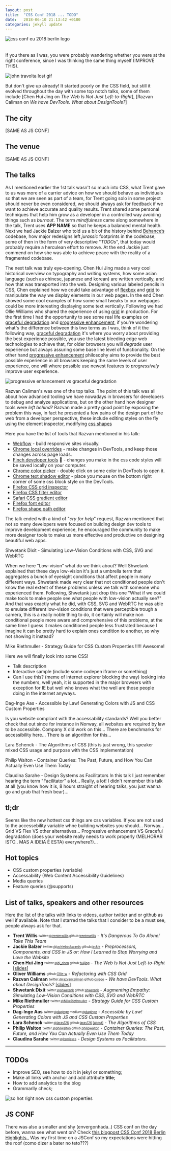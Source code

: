 ```yaml
---
layout: post
title:  "CSS Conf 2018 ... TODO"
date:   2018-06-10 21:13:42 +0100
categories: jekyll update
---
```

![css conf eu 2018 berlin logo](/img/2018-06-10-about-css-conf-eu-berlin-2018/1.jpg "CSS Conf.EU 2018 logo")
<br>
<br>
<br>
If you there as I was, you were probably wandering whether you were at the right conference, since I was thinking the same thing myself (IMPROVE THIS).

![john travolta lost gif](/img/2018-06-10-about-css-conf-eu-berlin-2018/2.gif "john travolta lost gif")

But don't give up already! It started poorly on the CSS field, but still it evolved throughout the day with some top notch talks, some of them include [Chen Hui Jing on *The Web Is Not Just Left-to-Right*], [Razvan Caliman on *We have DevTools. What about DesignTools?*]

## The city
[SAME AS JS CONF]

## The venue
[SAME AS JS CONF]

## The talks
As I mentioned earlier the 1st talk wasn't so much into CSS, what Trent gave to us was more of a carrier advice on how we should behave as individuals so that we are seen as part of a team, for Trent going solo in some project should never be even considered, we should always ask for feedback if we want to achieve accurate and quality results. Trent shared some personal techniques that help him grow as a developer in a controlled way avoiding things such as *burnout*. The term *mindfulness* came along somewhere in the talk, Trent uses **APP NAME** so that he keeps a balanced mental health. Next we had Jackie Balzer who told us a bit of the history behind <a title="Behance is a network of sites and services specializing in self-promotion" href="https://www.behance.net/" target="_blank">Behance’s</a> codebase, how major redesigns left *jurassic* footprints in the codebase, some of then in the form of very descriptive "*TODOs*", that today would probably require a herculean effort to remove. At the end Jackie just commend on how she was able to achieve peace with the reality of a fragmented codebase.

The next talk was truly eye-opening. Chen Hui Jing made a very cool historical overview on typography and writing systems, how some asian language (such as chinese, japanese and korean) are written vertically, and how that was transported into the web. Designing various labeled pencils in CSS, Chen explained how we could take advantage of [flexbox](https://developer.mozilla.org/en-US/docs/Learn/CSS/CSS_layout/Flexbox) and [grid](https://developer.mozilla.org/en-US/docs/Web/CSS/grid) to manipulate the way we display elements in our web pages. In the end Chen showed some cool examples of how some small tweaks to our webpages could be more interesting displaying some text vertically. Following we had Ollie Williams who shared the experience of using [grid](https://developer.mozilla.org/en-US/docs/Web/CSS/grid) in production. For the first time I had the opportunity to see some real life examples on [graceful degradation](https://developer.mozilla.org/en-US/docs/Glossary/Graceful_degradation) and  [progressive enhancement](https://developer.mozilla.org/en-US/docs/Glossary/Progressive_Enhancement), if you're wondering what's the difference between this two terms as I was, think of it the following way, [graceful degradation](https://developer.mozilla.org/en-US/docs/Glossary/Graceful_degradation) it's where you worry about providing the best experience possible, you use the latest bleeding edge web technologies to achieve that, for older browsers you will *degrade* user experience but always assuring some base line level of functionality. On the other hand [progressive enhancement](https://developer.mozilla.org/en-US/docs/Glossary/Progressive_Enhancement) philosophy aims to provide the best possible experience in all browsers keeping the same levels of user experience, one will where possible use newest features to *progressively* improve user experience.

![progressive enhancement vs graceful degradation](/img/2018-06-10-about-css-conf-eu-berlin-2018/3.jpg "visualization of progressive enhancement vs graceful degradation")

Razvan Caliman's was one of the top talks. The point of this talk was all about how advanced tooling we have nowadays in browsers for developers to debug and analyze applications, but on the other hand how designer tools were *left behind*? Razvan made a pretty good point by exposing the problem this way, in fact he presented a few pains of the design part of the web from a developer perspective, these include editing styles on the fly using the element inspector, modifying [css shapes](https://developer.mozilla.org/en-US/docs/Web/CSS/CSS_Shapes)

Here you have the list of tools that Razvan mentioned in his talk:
- [Webflow](https://webflow.com/) - build responsive sites visually.
- [Chrome local overrides](https://developers.google.com/web/updates/2018/01/devtools#overrides) - make changes in DevTools, and keep those changes across page loads.
- [Finch developer tools](https://chrome.google.com/webstore/detail/finch-developer-tools/phgdjnidddpccdkbedmfifceiljljgdo?hl=en) 🌟 - changes you make in the css code styles will be saved locally on your computer.
- [Chrome color picker](https://youtu.be/2gAW0pUOBRI) - double click on some color in DevTools to open it.
- [Chrome text shadow editor](https://youtu.be/9z7P4Xqr2dU) - place you mouse on the bottom right corner of some css block style on the DevTools.
- [Firefox CSS grid inspector](https://developer.mozilla.org/en-US/docs/Tools/Page_Inspector/How_to/Examine_grid_layouts)
- [Firefox CSS filter editor](https://developer.mozilla.org/en-US/docs/Tools/Page_Inspector/How_to/Edit_CSS_filters)
- [Safari CSS gradient editor](http://razvan.is/speaking/cssconfeu-2018/#/26)
- [Firefox font editor](https://developer.mozilla.org/en-US/docs/Tools/Page_Inspector/How_to/View_fonts)
- [Firefox shape path editor](https://developer.mozilla.org/en-US/docs/Tools/Page_Inspector/How_to/Edit_CSS_shapes)

The talk ended with a kind of "*cry for help*" request, Razvan mentioned that not so many developers were focused on building design dev tools to improve development experience, he encouraged the community to make more designer tools to make us more effective and productive on designing beautiful web apps.






Shwetank Dixit - Simulating Low-Vision Conditions with CSS, SVG and WebRTC

When we here “Low-vision” what do we think about? Well Shwetank explained that these days low-vision it's just a umbrella term that aggregates a bunch of eyesight conditions that affect people in many different ways. Shwetank made very clear that not conditioned people don't know the real extent of these problems unless we
talk with someone who experienced them. Following, Shwetank just drop this one "What if we could make tools to make people see what people with low-vision actually see?" And that was exactly what he did, with CSS, SVG and WebRTC  he was able to emulate different low-vision conditions that were perceptible trough a camera,
this is a really noble thing to do, it certainly will make non conditional people more aware and comprehensive of this problems, at the same time I guess it makes
conditioned people less frustrated because I imagine it can be pretty hard to explain ones condition to another, so why not showing it instead?

Mike Riethmuller - Strategy Guide for CSS Custom Properties !!!!! Awesome!

Here we will finally look into some CSS!
- Talk description
- Interactive sample (include some codepen iframe or something)
- Can I use this? (meme of internet explorer blocking the way)
looking into the numbers, well yeah, it is supported in the major browsers with exception for IE but well who knows what the well are those people
doing in the internet anyways.

Dag-Inge Aas - Accessible by Law! Generating Colors with JS and CSS Custom Properties

Is you website compliant with the accessability standards? Well you better check that out since for instance in Norway, all websites are required by law to be accessible. Company X did work on this... There are benchmarks for accessibility here... There is an algorithm for this...

Lara Schenck - The Algorithms of CSS (this is just wrong, this speaker mixed CSS usage and purpose with the CSS implementation)

Philip Walton - Container Queries: The Past, Future, and How You Can Actually Even Use Them Today

Claudina Sarahe - Design Systems as Facilitators
In this talk I just remember hearing the term "Facilitator" a lot... Really, a lot! I didn't remember this talk at all (you know how it is, 8 hours straight of hearing talks, you just wanna go and grab that fresh bear)...

## tl;dr
Seems like the new hottest css things are css variables. If you are not used to the accessebility variable whne building websites you should... Norway...
Grid VS Flex VS other alternatives... Progressive enhancement VS Graceful degradation (does your website really needs to work properly (MELHORAR ISTO.. MAS A IDEIA É ESTA) everywhere?)...

## Hot topics
- CSS custom properties (variable)
- Accessability (Web Content Accessibility Guidelines)
- Media queries
- Feature queries (@supports)

## List of talks, speakers and other resources
Here the list of the talks with links to videos, author twitter and or github as well if available. Note that I starred the talks that I consider
to be a must see, people always ask for that.

- __Trent Willis__ <sub><sup>twitter:[@trentmwillis](https://twitter.com/trentmwillis) github:[trentmwillis](https://github.com/trentmwillis)</sup></sub> - *It's Dangerous To Go Alone! Take This Team*
- __Jackie Balzer__ <sub><sup>twitter:[@jackiebackwards](https://twitter.com/jackiebackwards) github:[jackie](https://github.com/jackie)</sup></sub> - *Preprocessors, Components, and CSS in JS or: How I Learned to Stop Worrying and Love the Website*
- __Chen Hui Jing__ <sub><sup>twitter:[@hj_chen](https://twitter.com/hj_chen) github:[huijing](https://github.com/huijing)</sup></sub> - *The Web Is Not Just Left-to-Right* [[slides]](https://www.chenhuijing.com/slides/32-cssconf-2018/#/)
- __Oliver Williams__ <sub><sup>github:[Ollie-w](https://github.com/Ollie-w)</sup></sub> - *Refactoring with CSS Grid*
- __Razvan Caliman__ <sub><sup>twitter:[@razvancaliman](https://twitter.com/razvancaliman) github:[oslego](https://github.com/oslego)</sup></sub> - *We have DevTools. What about DesignTools?* [[slides]](http://razvan.is/speaking/cssconfeu-2018/#/)
- __Shwetank Dixit__ <sub><sup>twitter:[@shwetank](https://twitter.com/shwetank) github:[shwetank](https://github.com/shwetank)</sup></sub> - *Augmenting Empathy: Simulating Low-Vision Conditions with CSS, SVG and WebRTC*
- __Mike Riethmuller__ <sub><sup>twitter:[@MikeRiethmuller](https://twitter.com/MikeRiethmuller)</sup></sub> - *Strategy Guide for CSS Custom Properties*
- __Dag-Inge Aas__ <sub><sup>twitter:[@daginge](https://twitter.com/daginge) medium:[@daginge](https://medium.com/@daginge)</sup></sub> - *Accessible by Law! Generating Colors with JS and CSS Custom Properties*
- __Lara Schenck__ <sub><sup>twitter:[@laras126](https://twitter.com/laras126) github:[laras126](https://github.com/laras126) [[about]](https://notlaura.com/)</sup></sub> - *The Algorithms of CSS*
- __Philip Walton__ <sub><sup>twitter:[@philwalton](https://twitter.com/philwalton) github:[philipwalton](https://github.com/philipwalton)</sup></sub> - *Container Queries: The Past, Future, and How You Can Actually Even Use Them Today*
- __Claudina Sarahe__ <sub><sup>twitter:[@itsmisscs](https://twitter.com/itsmisscs)</sup></sub> - *Design Systems as Facilitators.*

-----------------------------------------------------------------------------------------------------

## TODOs
- Improve SEO, see how to do it in jekyl or something;
- Make all links with <a> anchor and add attribute **title**;
- How to add analytics to the blog
- Grammarlly check;

![so hot right now css custom properties](/img/2018-06-10-about-css-conf-eu-berlin-2018/44.jpeg "css custom properties hot topic")


## JS CONF
There was also a smaller and shy (envergonhada..) CSS conf on the day before, wanna see what went on? Check [this blogpost CSS Conf 2018 Berlin Highlights..](lala)
Was my first time on a JSConf so my expectations were hitting the roof (como dizer a bater no teto???)